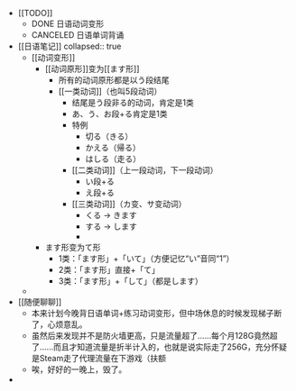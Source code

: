 - [[TODO]]
	- DONE 日语动词变形
	- CANCELED 日语单词背诵
- [[日语笔记]]
  collapsed:: true
	- [[动词变形]]
		- [[动词原形]]变为[[ます形]]
			- 所有的动词原形都是以う段结尾
			- [[一类动词]]（也叫5段动词）
				- 结尾是う段非る的动词，肯定是1类
				- あ、う、お段+る肯定是1类
				- 特例
					- 切る（きる）
					- かえる（帰る）
					- はしる（走る）
				- [[二类动词]]（上一段动词，下一段动词）
					- い段+る
					- え段+る
				- [[三类动词]]（カ变、サ变动词）
					- くる → きます
					- する → します
					-
		- ます形变为て形
			- 1类：「ます形」+「いて」（方便记忆“い”音同“1”）
			- 2类：「ます形」直接+「て」
			- 3类：「ます形」+「して」（都是します）
	-
- [[随便聊聊]]
	- 本来计划今晚背日语单词+练习动词变形，但中场休息的时候发现梯子断了，心烦意乱。
	- 虽然后来发现并不是防火墙更高，只是流量超了……每个月128G竟然超了……而且才知道流量是折半计入的，也就是说实际走了256G，充分怀疑是Steam走了代理流量在下游戏（扶额
	- 唉，好好的一晚上，毁了。
-